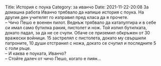 Title: История с поука
Category: за иванчо
Date: 2021-11-22-20:08
За домашна работа Иванчо трябвало да напише история с поука. На другия ден учителят го изправил пред класа да я прочете.  
– Чичо Пешо е военен пилот. Веднъж трябвало да катапултира и в себе си имал само бутилка ракия, пистолет и нож. Той изпил бутилката, докато падал, за да не се счупи. Обаче се приземил обкръжен от 30 вражески войници. 15 застрелял с пистолета, докато му свършили патроните, 10 души отстранил с ножа, докато се счупил и последните 5 с голи ръце.  
– И каква е поуката, Иванчо?  
– Стойте далеч от чичо Пешо, когато е пиян…